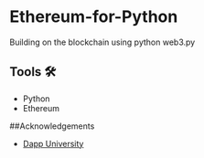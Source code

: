 # Ethereum-for-Python
Building on the blockchain using python web3.py

## Tools 🛠 
 - Python
 - Ethereum
 
 ##Acknowledgements 
 - [Dapp University](https://www.youtube.com/watch?v=SAi5rYFh7yw&list=PLS5SEs8ZftgVn38FOhXvLc0PoX_0hnJO9)
